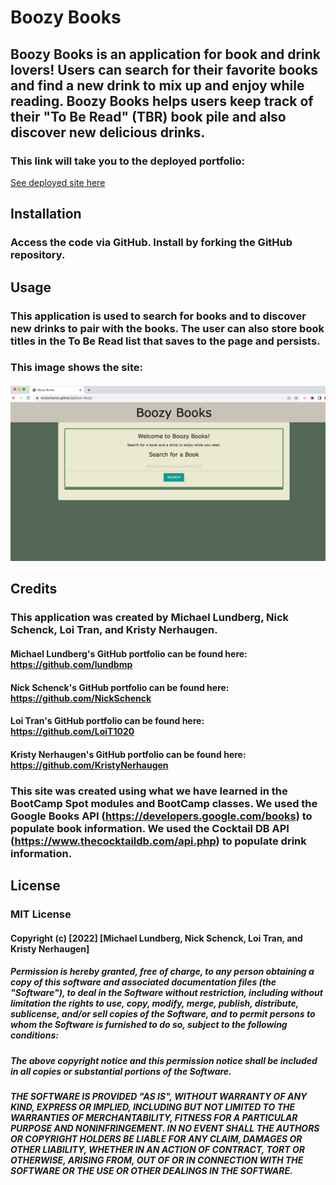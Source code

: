 # Boozy Books

##  Boozy Books is an application for book and drink lovers! Users can search for their favorite books and find a new drink to mix up and enjoy while reading. Boozy Books helps users keep track of their "To Be Read" (TBR) book pile and also discover new delicious drinks. 

### This link will take you to the deployed portfolio:
[See deployed site here](https://nickschenck.github.io/Book-Nook/)

## Installation
### Access the code via GitHub. Install by forking the GitHub repository. 

## Usage
### This application is used to search for books and to discover new drinks to pair with the books. The user can also store book titles in the To Be Read list that saves to the page and persists. 

### This image shows the site: 
#### ![Screen Shot of Boozy Books](./assets/images/screenshot_one.png)

## Credits
### This application was created by Michael Lundberg, Nick Schenck, Loi Tran, and Kristy Nerhaugen. 
#### Michael Lundberg's GitHub portfolio can be found here: https://github.com/lundbmp
#### Nick Schenck's GitHub portfolio can be found here: https://github.com/NickSchenck 
#### Loi Tran's GitHub portfolio can be found here: https://github.com/LoiT1020 
#### Kristy Nerhaugen's GitHub portfolio can be found here: https://github.com/KristyNerhaugen 

### This site was created using what we have learned in the BootCamp Spot modules and BootCamp classes. We used the Google Books API (https://developers.google.com/books) to populate book information. We used the Cocktail DB API (https://www.thecocktaildb.com/api.php) to populate drink information. 

## License 
### MIT License

#### Copyright (c) [2022] [Michael Lundberg, Nick Schenck, Loi Tran, and Kristy Nerhaugen]

##### Permission is hereby granted, free of charge, to any person obtaining a copy of this software and associated documentation files (the "Software"), to deal in the Software without restriction, including without limitation the rights to use, copy, modify, merge, publish, distribute, sublicense, and/or sell copies of the Software, and to permit persons to whom the Software is furnished to do so, subject to the following conditions:

##### The above copyright notice and this permission notice shall be included in all copies or substantial portions of the Software.

##### THE SOFTWARE IS PROVIDED "AS IS", WITHOUT WARRANTY OF ANY KIND, EXPRESS OR IMPLIED, INCLUDING BUT NOT LIMITED TO THE WARRANTIES OF MERCHANTABILITY, FITNESS FOR A PARTICULAR PURPOSE AND NONINFRINGEMENT. IN NO EVENT SHALL THE AUTHORS OR COPYRIGHT HOLDERS BE LIABLE FOR ANY CLAIM, DAMAGES OR OTHER LIABILITY, WHETHER IN AN ACTION OF CONTRACT, TORT OR OTHERWISE, ARISING FROM, OUT OF OR IN CONNECTION WITH THE SOFTWARE OR THE USE OR OTHER DEALINGS IN THE SOFTWARE.